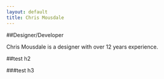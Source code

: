 ```yaml
---
layout: default
title: Chris Mousdale
---
```


##Designer/Developer

Chris Mousdale is a designer with over 12 years experience.

##test h2

###test h3